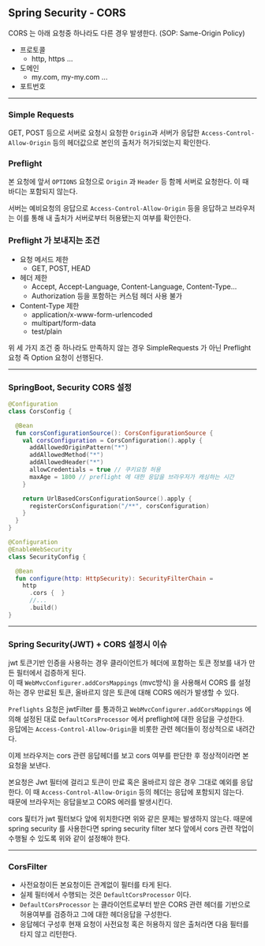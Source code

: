 ## Spring Security - CORS

CORS 는 아래 요청중 하나라도 다른 경우 발생한다. (SOP: Same-Origin Policy)


- 프로토콜
  - http, https ...
- 도메인
  - my.com, my-my.com ...
- 포트번호

---

### Simple Requests
GET, POST 등으로 서버로 요청시 요청한 `Origin`과 서버가 응답한 `Access-Control-Allow-Origin` 등의 헤더값으로 본인의 출처가 허가되었는지 확인한다.

### Preflight
본 요청에 앞서 `OPTIONS` 요청으로 `Origin` 과 `Header` 등 함께 서버로 요청한다. 이 때 바디는 포함되지 않는다.<br/>

서버는 예비요청의 응답으로 `Access-Control-Allow-Origin` 등을 응답하고 브라우저는 이를 통해 내 출처가 서버로부터 허용됐는지 여부를 확인한다.<br/>

### Preflight 가 보내지는 조건
- 요청 메서드 제한
  - GET, POST, HEAD
- 헤더 제한
  - Accept, Accept-Language, Content-Language, Content-Type...
  - Authorization 등을 포함하는 커스텀 헤더 사용 불가
- Content-Type 제한
  - application/x-www-form-urlencoded
  - multipart/form-data
  - test/plain

위 세 가지 조건 중 하나라도 만족하지 않는 경우 SimpleRequests 가 아닌 Preflight 요청 즉 Option 요청이 선행된다.

---

### SpringBoot, Security CORS 설정

```kotlin
@Configuration
class CorsConfig {

  @Bean
  fun corsConfigurationSource(): CorsConfigurationSource {
    val corsConfiguration = CorsConfiguration().apply {
      addAllowedOriginPattern("*")
      addAllowedMethod("*")
      addAllowedHeader("*")
      allowCredentials = true // 쿠키요청 허용
      maxAge = 1800 // preflight 에 대한 응답을 브라우저가 캐싱하는 시간
    }

    return UrlBasedCorsConfigurationSource().apply {
      registerCorsConfiguration("/**", corsConfiguration)
    }
  }
}

@Configuration
@EnableWebSecurity
class SecurityConfig {

  @Bean
  fun configure(http: HttpSecurity): SecurityFilterChain =
    http
      .cors {  }
      //...
      .build()
}
```

---

### Spring Security(JWT) + CORS 설정시 이슈
jwt 토큰기반 인증을 사용하는 경우 클라이언트가 헤더에 포함하는 토큰 정보를 내가 만든 필터에서 검증하게 된다.<br/>
이 때 `WebMvcConfigurer.addCorsMappings` (mvc방식) 을 사용해서 CORS 를 설정하는 경우 만료된 토큰, 올바르지 않은 토큰에 대해 CORS 에러가 발생할 수 있다.<br/>

`Preflights` 요청은 jwtFilter 를 통과하고 `WebMvcConfigurer.addCorsMappings` 에 의해 설정된 대로  `DefaultCorsProcessor` 에서 preflight에 대한 응답을 구성한다.<br/>
응답에는 `Access-Control-Allow-Origin`을 비롯한 관련 헤더들이 정상적으로 내려간다. <br/>

이제 브라우저는 cors 관련 응답헤더를 보고 cors 여부를 판단한 후 정상적이라면 본 요청을 보낸다.<br/>

본요청은 Jwt 필터에 걸리고 토큰이 만료 혹은 올바르지 않은 경우 그대로 예외를 응답한다. 이 때 `Access-Control-Allow-Origin` 등의 헤더는 응답에 포함되지 않는다.<br/>
때문에 브라우저는 응답을보고 CORS 에러를 발생시킨다.<br/>

cors 핉터가 jwt 필터보다 앞에 위치한다면 위와 같은 문제는 발생하지 않는다. 때문에 spring security 를 사용한다면 spring security filter 보다 앞에서 cors 관련 작업이 수행될 수 있도록 위와 같이 설정해야 한다.

---

### CorsFilter
- 사전요청이든 본요청이든 관계없이 필터를 타게 된다.<br/>
- 실제 필터에서 수행되는 것은 `DefaultCorsProcessor` 이다.<br/>
- `DefaultCorsProcessor` 는 클라이언트로부터 받은 CORS 관련 헤더를 기반으로 허용여부를 검증하고 그에 대한 헤더응답을 구성한다.<br/>
- 응답헤더 구성후 현재 요청이 사전요청 혹은 허용하지 않은 출처라면 다음 필터를 타지 않고 리턴한다.
